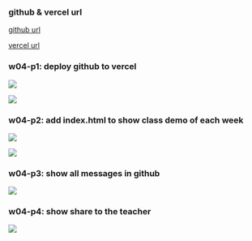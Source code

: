 ### github & vercel url

[github url](https://github.com/409411385/1111-web-demo-409411385)

[vercel url](https://1111-web-demo-409411385-tyqf.vercel.app/)

### w04-p1: deploy github to vercel

![](w04-p1.png)

![](w04-p2.png)

### w04-p2: add index.html to show class demo of each week

![](w04-p3.png)

![](w04-p4.png)

### w04-p3: show all messages in github

![](w04-p5.png)

### w04-p4: show share to the teacher

![](w04-p6.png)
